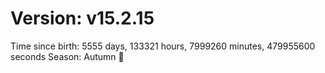 # Version: v15.2.15
Time since birth: 5555 days, 133321 hours, 7999260 minutes, 479955600 seconds
Season: Autumn 🍁
